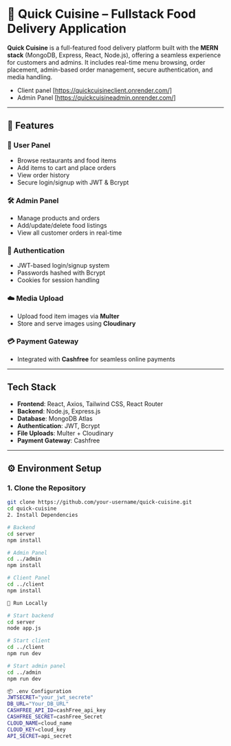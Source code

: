 # 🍔 Quick Cuisine – Fullstack Food Delivery Application

**Quick Cuisine** is a full-featured food delivery platform built with the **MERN stack** (MongoDB, Express, React, Node.js), offering a seamless experience for customers and admins. It includes real-time menu browsing, order placement, admin-based order management, secure authentication, and media handling.
<br>
- Client panel [https://quickcuisineclient.onrender.com/]
- Admin Panel [https://quickcuisineadmin.onrender.com/]
---

## 🚀 Features

### 👥 User Panel
- Browse restaurants and food items
- Add items to cart and place orders
- View order history
- Secure login/signup with JWT & Bcrypt

### 🛠️ Admin Panel
- Manage products and orders
- Add/update/delete food listings
- View all customer orders in real-time

### 🔐 Authentication
- JWT-based login/signup system
- Passwords hashed with Bcrypt
- Cookies for session handling

### ☁️ Media Upload
- Upload food item images via **Multer**
- Store and serve images using **Cloudinary**

### 💳 Payment Gateway
- Integrated with **Cashfree** for seamless online payments

---

## Tech Stack

- **Frontend**: React, Axios, Tailwind CSS, React Router
- **Backend**: Node.js, Express.js
- **Database**: MongoDB Atlas
- **Authentication**: JWT, Bcrypt
- **File Uploads**: Multer + Cloudinary
- **Payment Gateway**: Cashfree

---

## ⚙️ Environment Setup

### 1. Clone the Repository
```bash
git clone https://github.com/your-username/quick-cuisine.git
cd quick-cuisine
2. Install Dependencies

# Backend
cd server
npm install

# Admin Panel
cd ../admin
npm install

# Client Panel
cd ../client
npm install

🧪 Run Locally

# Start backend
cd server
node app.js

# Start client
cd ../client
npm run dev

# Start admin panel
cd ../admin
npm run dev

📦 .env Configuration
JWTSECRET="your_jwt_secrete"
DB_URL="Your_DB_URL"
CASHFREE_API_ID=cashFree_api_key
CASHFREE_SECRET=cashFree_Secret
CLOUD_NAME=cloud_name
CLOUD_KEY=cloud_key
API_SECRET=api_secret
